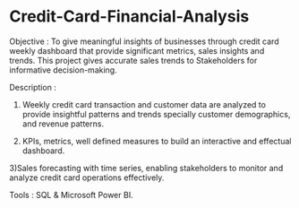 # Credit-Card-Financial-Analysis

Objective : To give meaningful insights of businesses through credit card weekly dashboard that provide significant metrics, sales insights and trends. This project gives accurate sales trends to Stakeholders for informative decision-making.

Description : 
1) Weekly credit card transaction and customer data are analyzed to provide insightful patterns and trends specially customer demographics, and revenue patterns.
 
2) KPIs, metrics, well defined measures to build an interactive and effectual dashboard.
   
3)Sales forecasting with time series, enabling stakeholders to monitor and analyze credit card operations effectively.

Tools : SQL & Microsoft Power BI.
